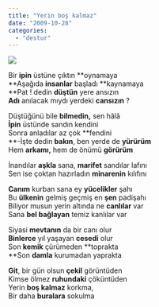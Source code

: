 ```yaml
---
title: "Yerin boş kalmaz"
date: "2009-10-28"
categories: 
  - "destur"
---
```


![](/uploads/image/ip.jpg)

Bir **ipin** üstüne çıktın **oynamaya  
**Aşağıda **insanlar** başladı **kaynamaya  
**Pat ! dedin **düştün** yere ansızın  
**Adı** anılacak mıydı yerdeki **cansızın** ?   
  
Düştüğünü bile **bilmedin,** sen hâlâ  
**İpin** üstünde sandın kendini  
Sonra anladılar az çok **fendini  
**\-İşte dedin **bakın**, ben yerde de **yürürüm**  
Hem **arkamı,** hem de önümü **görürüm**

İnandılar **aşkla** sana, **marifet** sandılar lafını  
Sen ise çoktan hazırladın **minarenin** kılıfını

**Canım** kurban sana ey **yücelikler** şahı  
Bu **ülkenin** gelmiş geçmiş en **şen** padişahı  
Biliyor musun yerin altında ne **canlılar** var  
Sana **bel bağlayan** temiz kanlılar var

Siyasi **mevtanın** da bir canı olur  
**Binlerce** yıl yaşayan **cesedi** olur  
Son **kemik** çürümeden **toprakta  
**Son **damla** kurumadan yaprakta

**Git**, bir gün olsun **çekil** görüntüden  
Kimse ölmez **ruhundaki** çöküntüden  
Yerin **boş kalmaz** korkma,  
Bir daha **buralara** sokulma

